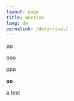```yaml
---
layout: page
title: Anreise
lang: de
permalink: /de/arrival/
---
```


pp

ooo

ppa

__oo__


a test

